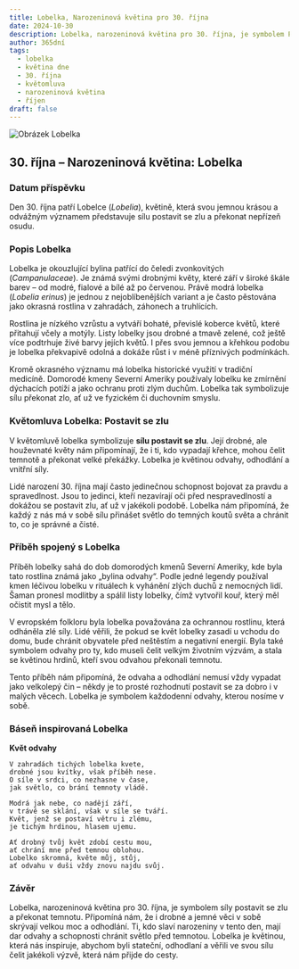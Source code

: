 ```yaml
---
title: Lobelka, Narozeninová květina pro 30. října
date: 2024-10-30
description: Lobelka, narozeninová květina pro 30. října, je symbolem Postavit se zlu. Objevte její jedinečný význam, fascinující příběhy a poezii, která oslavuje její krásu.
author: 365dní
tags:
  - lobelka
  - květina dne
  - 30. října
  - květomluva
  - narozeninová květina
  - říjen
draft: false
---
```


![Obrázek Lobelka](https://cdn.pixabay.com/photo/2017/06/05/16/17/praise-lien-2374492_1280.jpg#center)


## 30. října – Narozeninová květina: Lobelka

### Datum příspěvku

Den 30. října patří Lobelce (_Lobelia_), květině, která svou jemnou krásou a odvážným významem představuje sílu postavit se zlu a překonat nepřízeň osudu.

### Popis Lobelka

Lobelka je okouzlující bylina patřící do čeledi zvonkovitých (_Campanulaceae_). Je známá svými drobnými květy, které září v široké škále barev – od modré, fialové a bílé až po červenou. Právě modrá lobelka (_Lobelia erinus_) je jednou z nejoblíbenějších variant a je často pěstována jako okrasná rostlina v zahradách, záhonech a truhlících.

Rostlina je nízkého vzrůstu a vytváří bohaté, převislé koberce květů, které přitahují včely a motýly. Listy lobelky jsou drobné a tmavě zelené, což ještě více podtrhuje živé barvy jejích květů. I přes svou jemnou a křehkou podobu je lobelka překvapivě odolná a dokáže růst i v méně příznivých podmínkách.

Kromě okrasného významu má lobelka historické využití v tradiční medicíně. Domorodé kmeny Severní Ameriky používaly lobelku ke zmírnění dýchacích potíží a jako ochranu proti zlým duchům. Lobelka tak symbolizuje sílu překonat zlo, ať už ve fyzickém či duchovním smyslu.

### Květomluva Lobelka: Postavit se zlu

V květomluvě lobelka symbolizuje **sílu postavit se zlu**. Její drobné, ale houževnaté květy nám připomínají, že i ti, kdo vypadají křehce, mohou čelit temnotě a překonat velké překážky. Lobelka je květinou odvahy, odhodlání a vnitřní síly.

Lidé narození 30. října mají často jedinečnou schopnost bojovat za pravdu a spravedlnost. Jsou to jedinci, kteří nezavírají oči před nespravedlností a dokážou se postavit zlu, ať už v jakékoli podobě. Lobelka nám připomíná, že každý z nás má v sobě sílu přinášet světlo do temných koutů světa a chránit to, co je správné a čisté.

### Příběh spojený s Lobelka

Příběh lobelky sahá do dob domorodých kmenů Severní Ameriky, kde byla tato rostlina známá jako „bylina odvahy“. Podle jedné legendy používal kmen léčivou lobelku v rituálech k vyhánění zlých duchů z nemocných lidí. Šaman pronesl modlitby a spálil listy lobelky, čímž vytvořil kouř, který měl očistit mysl a tělo.

V evropském folkloru byla lobelka považována za ochrannou rostlinu, která odháněla zlé síly. Lidé věřili, že pokud se květ lobelky zasadí u vchodu do domu, bude chránit obyvatele před neštěstím a negativní energií. Byla také symbolem odvahy pro ty, kdo museli čelit velkým životním výzvám, a stala se květinou hrdinů, kteří svou odvahou překonali temnotu.

Tento příběh nám připomíná, že odvaha a odhodlání nemusí vždy vypadat jako velkolepý čin – někdy je to prosté rozhodnutí postavit se za dobro i v malých věcech. Lobelka je symbolem každodenní odvahy, kterou nosíme v sobě.

### Báseň inspirovaná Lobelka

**Květ odvahy**

```
V zahradách tichých lobelka kvete,  
drobné jsou kvítky, však příběh nese.  
O síle v srdci, co nezhasne v čase,  
jak světlo, co brání temnoty vládě.  

Modrá jak nebe, co nadějí září,  
v trávě se sklání, však v síle se tváří.  
Květ, jenž se postaví větru i zlému,  
je tichým hrdinou, hlasem ujemu.  

Ať drobný tvůj květ zdobí cestu mou,  
ať chrání mne před temnou oblohou.  
Lobelko skromná, květe můj, stůj,  
ať odvahu v duši vždy znovu najdu svůj.  
```

### Závěr

Lobelka, narozeninová květina pro 30. října, je symbolem síly postavit se zlu a překonat temnotu. Připomíná nám, že i drobné a jemné věci v sobě skrývají velkou moc a odhodlání. Ti, kdo slaví narozeniny v tento den, mají dar odvahy a schopnosti chránit světlo před temnotou. Lobelka je květinou, která nás inspiruje, abychom byli stateční, odhodlaní a věřili ve svou sílu čelit jakékoli výzvě, která nám přijde do cesty.